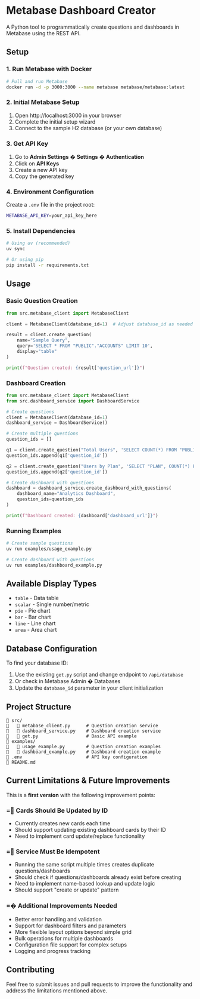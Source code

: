 # Metabase Dashboard Creator

A Python tool to programmatically create questions and dashboards in Metabase using the REST API.

## Setup

### 1. Run Metabase with Docker

```bash
# Pull and run Metabase
docker run -d -p 3000:3000 --name metabase metabase/metabase:latest
```

### 2. Initial Metabase Setup

1. Open http://localhost:3000 in your browser
2. Complete the initial setup wizard
3. Connect to the sample H2 database (or your own database)

### 3. Get API Key

1. Go to **Admin Settings** � **Settings** � **Authentication**
2. Click on **API Keys**
3. Create a new API key
4. Copy the generated key

### 4. Environment Configuration

Create a `.env` file in the project root:

```bash
METABASE_API_KEY=your_api_key_here
```

### 5. Install Dependencies

```bash
# Using uv (recommended)
uv sync

# Or using pip
pip install -r requirements.txt
```

## Usage

### Basic Question Creation

```python
from src.metabase_client import MetabaseClient

client = MetabaseClient(database_id=1)  # Adjust database_id as needed

result = client.create_question(
    name="Sample Query",
    query='SELECT * FROM "PUBLIC"."ACCOUNTS" LIMIT 10',
    display="table"
)

print(f"Question created: {result['question_url']}")
```

### Dashboard Creation

```python
from src.metabase_client import MetabaseClient
from src.dashboard_service import DashboardService

# Create questions
client = MetabaseClient(database_id=1)
dashboard_service = DashboardService()

# Create multiple questions
question_ids = []

q1 = client.create_question("Total Users", 'SELECT COUNT(*) FROM "PUBLIC"."ACCOUNTS"', "scalar")
question_ids.append(q1['question_id'])

q2 = client.create_question("Users by Plan", 'SELECT "PLAN", COUNT(*) FROM "PUBLIC"."ACCOUNTS" GROUP BY "PLAN"')
question_ids.append(q2['question_id'])

# Create dashboard with questions
dashboard = dashboard_service.create_dashboard_with_questions(
    dashboard_name="Analytics Dashboard",
    question_ids=question_ids
)

print(f"Dashboard created: {dashboard['dashboard_url']}")
```

### Running Examples

```bash
# Create sample questions
uv run examples/usage_example.py

# Create dashboard with questions
uv run examples/dashboard_example.py
```

## Available Display Types

- `table` - Data table
- `scalar` - Single number/metric
- `pie` - Pie chart
- `bar` - Bar chart
- `line` - Line chart
- `area` - Area chart

## Database Configuration

To find your database ID:

1. Use the existing `get.py` script and change endpoint to `/api/database`
2. Or check in Metabase Admin � Databases
3. Update the `database_id` parameter in your client initialization

## Project Structure

```
   src/
      metabase_client.py      # Question creation service
      dashboard_service.py    # Dashboard creation service
      get.py                  # Basic API example
   examples/
      usage_example.py        # Question creation examples
      dashboard_example.py    # Dashboard creation example
   .env                        # API key configuration
   README.md
```

## Current Limitations & Future Improvements

This is a **first version** with the following improvement points:

### = **Cards Should Be Updated by ID**
- Currently creates new cards each time
- Should support updating existing dashboard cards by their ID
- Need to implement card update/replace functionality

### = **Service Must Be Idempotent**
- Running the same script multiple times creates duplicate questions/dashboards
- Should check if questions/dashboards already exist before creating
- Need to implement name-based lookup and update logic
- Should support "create or update" pattern

### =� **Additional Improvements Needed**
- Better error handling and validation
- Support for dashboard filters and parameters
- More flexible layout options beyond simple grid
- Bulk operations for multiple dashboards
- Configuration file support for complex setups
- Logging and progress tracking

## Contributing

Feel free to submit issues and pull requests to improve the functionality and address the limitations mentioned above.